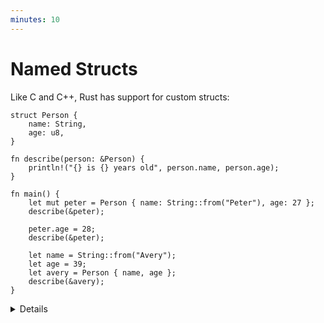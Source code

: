```yaml
---
minutes: 10
---
```


# Named Structs

Like C and C++, Rust has support for custom structs:

```rust,editable
struct Person {
    name: String,
    age: u8,
}

fn describe(person: &Person) {
    println!("{} is {} years old", person.name, person.age);
}

fn main() {
    let mut peter = Person { name: String::from("Peter"), age: 27 };
    describe(&peter);

    peter.age = 28;
    describe(&peter);

    let name = String::from("Avery");
    let age = 39;
    let avery = Person { name, age };
    describe(&avery);
}
```

<details>

Key Points:

- Structs work like in C or C++.
  - Like in C++, and unlike in C, no typedef is needed to define a type.
  - Unlike in C++, there is no inheritance between structs.
- This may be a good time to let people know there are different types of
  structs.
  - Zero-sized structs (e.g. `struct Foo;`) might be used when implementing a
    trait on some type but don’t have any data that you want to store in the
    value itself.
  - The next slide will introduce Tuple structs, used when the field names are
    not important.
- If you already have variables with the right names, then you can create the
  struct using a shorthand.

## More to Explore

- You can also demonstrate the struct update syntax here:

  ```rust,ignore
  let jackie = Person { name: String::from("Jackie"), ..avery };
  ```

- It allows us to copy the majority of the fields from the old struct without
  having to explicitly type it all out. It must always be the last element.

- It is mainly used in combination with the `Default` trait.

- We will talk about struct update syntax in more detail on the slide on the
  `Default` trait, so we don't need to talk about it here unless students ask
  about it.

</details>
